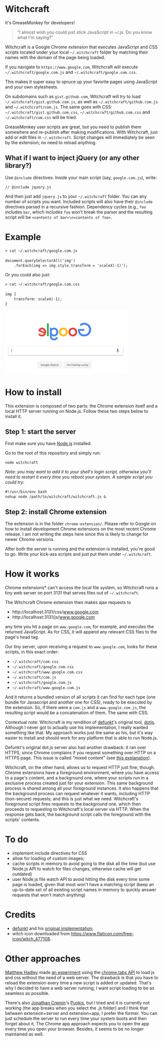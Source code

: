 
# Witchcraft

It's GreaseMonkey for developers!

> "I almost wish you could just stick JavaScript in ~/.js. Do you know what I'm saying?"

Witchcraft is a Google Chrome extension that executes JavaScript and CSS scripts located under your local `~/.witchcraft` folder by matching their names with the domain of the page being loaded.

If you navigate to `https://www.google.com`, Witchcraft will execute `~/.witchcraft/google.com.js` and `~/.witchcraft/google.com.css`.

This makes it super easy to spruce up your favorite pages using JavaScript and your own stylesheets.

On subdomains such as `gist.github.com`, Witchcraft will try to load `~/.witchcraft/gist.github.com.js`, as well as `~/.witchcraft/github.com.js` and `~/.witchcraft/com.js`. The same goes with CSS: `~/.witchcraft/gist.github.com.css`, `~/.witchcraft/github.com.css` and `~/.witchcraft/com.css` will be tried.

GreaseMonkey user scripts are great, but you need to publish them somewhere and re-publish after making modifications. With Witchcraft, just add or edit files in `~/.witchcraft`. Script changes will immediately be seen by the extension; no need to reload anything.

## What if I want to inject jQuery (or any other library?)

Use `@include` directives. Inside your main script (say, `google.com.js`), write:

    // @include jquery.js

And then just add `jquery.js` to your `~/.witchcraft` folder. You can any number of scripts you want. Included scripts will also have their `@include` directives parsed in a recursive fashion. Dependency cycles (e.g., `foo` includes `bar`, which includes `foo` won't break the parser and the resulting script will be `<contents of bar>\n<contents of foo>`.

# Example

    > cat ~/.witchcraft/google.com.js

    document.querySelectorAll('img')
        .forEach(img => img.style.transform = 'scaleX(-1)');

Or you could also just:

    > cat ~/.witchcraft/google.com.css

    img {
        transform: scaleX(-1);
    }

![defaced avatars](elgoog.png)

# How to install

This extension is composed of two parts: the Chrome extension itself and a local HTTP server running on Node.js. Follow these two steps below to install it.

## Step 1: start the server

First make sure you have [Node.js](https://nodejs.org) installed.

Go to the root of this repository and simply run:

    node witchcraft

*Note: you may want to add it to your shell's login script, otherwise you'll need to restart it every time you reboot your system. A sample script you could try:*

    #!/usr/bin/env bash
    nohup node /path/to/witchcraft/witchcraft.js &

## Step 2: install Chrome extension

The extension is in the folder `chrome-extension/`. Please refer to Google on how to install development Chrome extensions on the most recent Chrome release. I am not writing the steps here since this is likely to change for newer Chrome versions.

After both the server is running and the extension is installed, you're good to go. Write your kick-ass scripts and just put them under `~/.witchcraft`.

# How it works

Chrome extensions* can't access the local file system, so Witchcraft runs a tiny web server on port 3131 that serves files out of `~/.witchcraft`.

The Witchcraft Chrome extension then makes ajax requests to

* http://localhost:3131/css/www.google.com
* http://localhost:3131/js/www.google.com

any time you hit a page on `www.google.com`, for example, and executes the returned JavaScript. As for CSS, it will append any relevant CSS files to the page's head tag.

Our tiny server, upon receiving a request to `www.google.com`, looks for these scripts, in this exact order:

* `~/.witchcraft/com.css`
* `~/.witchcraft/google.com.css`
* `~/.witchcraft/www.google.com.css`
* `~/.witchcraft/com.js`
* `~/.witchcraft/google.com.js`
* `~/.witchcraft/www.google.com.js`

And it returns a bundled version of all scripts it can find for each type (one bundle for Javascript and another one for CSS), ready to be executed by the extension. So, if there were a `com.js` and a `www.google.com.js`, the resulting script would be a concatenation of them. The same with CSS.

Contextual note: Witchcraft is my rendition of [defunkt](https://github.com/defunkt)'s original tool, [dotjs](https://github.com/defunkt/dotjs). Although I never got to actually use his implementation, I really wanted something like that. My approach works just the same as his, but it's way easier to install and should work for any platform that is able to run Node.js.

Defunkt's original dot.js server also had another drawback: it ran over HTTPS, since Chrome complains if you request something over HTTP on a HTTPS page. This issue is called "mixed content" (see [this explanation](https://developers.google.com/web/fundamentals/security/prevent-mixed-content/what-is-mixed-content)).

Witchcraft, on the other hand, allows us to request HTTP just fine, though. Chrome extensions have a foreground environment, where you have access to a page's content, and a background one, where your scripts run in a exclusive process created just for your extension. This same background process is shared among all your foreground instances. It also happens that the background process can request whatever it wants, including HTTP (non-secure) requests; and this is just what we need. Witchcraft's foreground script fires requests to the background one, which then proceeds to requesting to Witchcraft's local server via HTTP. When the response gets back, the background script calls the foreground with the scripts' contents.

# To do

- implement include directives for CSS
- allow for loading of custom images;
- cache scripts in memory to avoid going to the disk all the time
  (but use Node.js API to watch for files changes, otherwise cache will get outdated)
- user Node.js file watch API to avoid hitting the disk every time some page is loaded, given that most won't have a matching script
  (keep an up-to-date set of all existing script names in memory to quickly answer requests that won't match anything)

# Credits

* [defunkt](https://github.com/defunkt) and his [original implementation](https://github.com/defunkt/dotjs);
* witch icon downloaded from https://www.flaticon.com/free-icon/witch_477108.

# Other approaches

[Matthew Hadley](https://github.com/diffsky) made [an experiment](https://github.com/diffsky/chromedotfiles) using the [chrome.tabs API](https://developer.chrome.com/extensions/tabs) to load js and css without the need of a web server. The drawback is that you have to reload the extension every time a new script is added or updated. That's why I decided to have a web server running; I want script loading to be as seamless as possible.

There's also [Jonathan Cremin](https://github.com/kudos)'s [Punkjs](https://github.com/kudos/punkjs), but I tried and it is currently not working (the app breaks when you select the .js folder) and I think that between extension+server and extension+app, I prefer the former. You can just schedule the server to run every time your system boots and then forget about it. The Chrome app approach expects you to open the app every time you open your browser. Besides, it seems to be no longer maintained as well.
